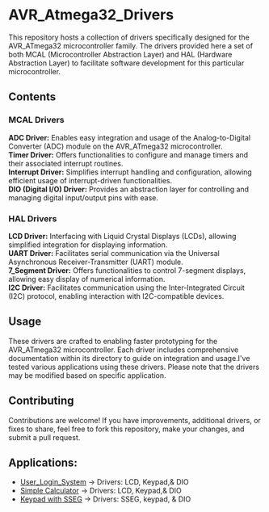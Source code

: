 # AVR_Atmega32_Drivers

This repository hosts a collection of drivers specifically designed for the AVR_ATmega32 microcontroller family. The drivers provided here a set of both MCAL (Microcontroller Abstraction Layer) and HAL (Hardware Abstraction Layer) to facilitate software development for this particular microcontroller.


## Contents
### MCAL Drivers
**ADC Driver:** Enables easy integration and usage of the Analog-to-Digital Converter (ADC) module on the AVR_ATmega32 microcontroller.<br />
**Timer Driver:** Offers functionalities to configure and manage timers and their associated interrupt routines.<br />
**Interrupt Driver:** Simplifies interrupt handling and configuration, allowing efficient usage of interrupt-driven functionalities.<br />
**DIO (Digital I/O) Driver:** Provides an abstraction layer for controlling and managing digital input/output pins with ease.<br />


### HAL Drivers
**LCD Driver:** Interfacing with Liquid Crystal Displays (LCDs), allowing simplified integration for displaying information.<br />
**UART Driver:** Facilitates serial communication via the Universal Asynchronous Receiver-Transmitter (UART) module.<br />
**7_Segment Driver:** Offers functionalities to control 7-segment displays, allowing easy display of numerical information.<br />
**I2C Driver:** Facilitates communication using the Inter-Integrated Circuit (I2C) protocol, enabling interaction with I2C-compatible devices.<br />

## Usage
These drivers are crafted to enabling faster prototyping for the AVR_ATmega32 microcontroller. Each driver includes comprehensive documentation within its directory to guide on integration and usage.I've tested various applications using these drivers. Please note that the drivers may be modified based on specific application.

## Contributing
Contributions are welcome! If you have improvements, additional drivers, or fixes to share, feel free to fork this repository, make your changes, and submit a pull request.

## Applications:
- [User_Login_System](https://github.com/IbrahimNaglah/User_login_system.git) -> Drivers: LCD, Keypad,& DIO
- [Simple Calculator](https://github.com/IbrahimNaglah/Simple_Calculator_LCD-Keypad.git) -> Drivers: LCD, Keypad,& DIO
- [Keypad with SSEG](https://github.com/IbrahimNaglah/SSEG-KEYPAD.git) -> Drivers: SSEG, keypad, & DIO
